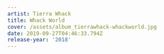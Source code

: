 ```yaml
---
artist: Tierra Whack
title: Whack World
cover: /assets/album_tierrawhack-whackworld.jpg
date: 2019-09-27T04:46:33.794Z
release-year: '2018'
---
```


